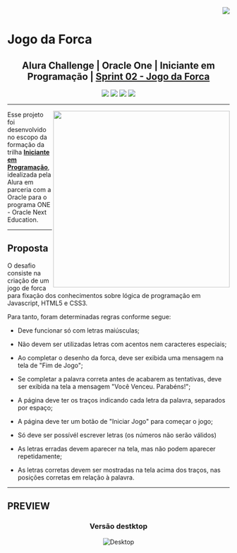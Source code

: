 <img align="right" src="https://cursos.alura.com.br/assets/images/certificates/new/logo/oracle-one-logo.png"><br>

# Jogo da Forca
## <div align="center">Alura Challenge | Oracle One |  Iniciante em Programação  | <a href="https://www.alura.com.br/challenges/oracle-one/semana03e04-crie-seu-proprio-jogo-da-forca-javascript">Sprint 02 - Jogo da Forca </a><div>
<div align="center">
  <img src="https://img.shields.io/github/languages/count/sophiacrds/Encriptador-ONE">
  <img src="https://img.shields.io/github/languages/code-size/sophiacrds/Encriptador-ONE">
  <img src="https://img.shields.io/github/last-commit/sophiacrds/Encriptador-ONE">
  <img src="https://img.shields.io/github/followers/sophiacrds?style=social">
</div>

---
 <img align="right" width="400px" src="https://user-images.githubusercontent.com/44093225/174912906-27c210df-ecb2-4fe7-a21b-f0c9adcab837.png">

Esse projeto foi desenvolvido no escopo da formação da trilha **<u>Iniciante em Programação</u>**, idealizada pela Alura em parceria com a Oracle para o programa ONE - Oracle Next Education.

---

 ## Proposta
 O desafio consiste na criação de um jogo de forca para fixação dos conhecimentos sobre lógica de programação em Javascript, HTML5 e CSS3. 
 
Para tanto, foram determinadas regras conforme segue:

- Deve funcionar só com letras maiúsculas;

- Não devem ser utilizadas letras com acentos nem caracteres especiais;

- Ao completar o desenho da forca, deve ser exibida uma mensagem na tela de "Fim de Jogo";

- Se completar a palavra correta antes de acabarem as tentativas, deve ser exibida na tela a mensagem "Você Venceu. Parabéns!";

- A página deve ter os traços indicando cada letra da palavra, separados por espaço;

- A página deve ter um botão de "Iniciar Jogo" para começar o jogo;

- Só deve ser possívél escrever letras (os números não serão válidos)

- As letras erradas devem aparecer na tela, mas não podem aparecer repetidamente;

- As letras corretas devem ser mostradas na tela acima dos traços, nas posições corretas em relação à palavra.

---

## PREVIEW
### <div align="center"> Versão destktop </div>
  <div align="center">
    <img alt="Desktop" src="https://github.com/DevGabrielHenrique/encriptador-alura/blob/main/result/result-encript.png">
  </div>

